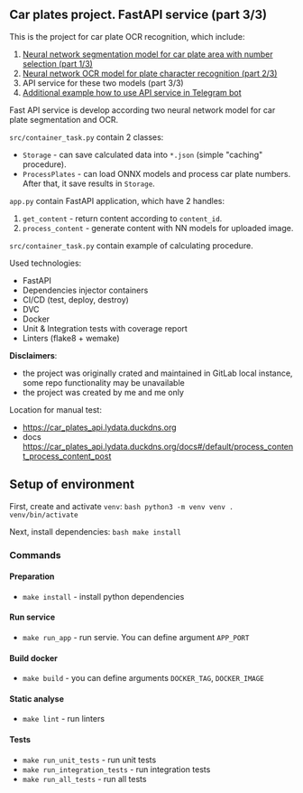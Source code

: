 ## Car plates project. FastAPI service (part 3/3)

This is the project for car plate OCR recognition, which include:
1. [Neural network segmentation model for car plate area with number selection (part 1/3)](https://github.com/DimYun/car-plate-segm_model)
2. [Neural network OCR model for plate character recognition (part 2/3)](https://github.com/DimYun/car-plate-ocr_model)
3. API service for these two models (part 3/3)
4. [Additional example how to use API service in Telegram bot](https://github.com/DimYun/car-plate_tg-bot)

Fast API service is develop according two neural network model for car plate segmentation and OCR.

`src/container_task.py` contain 2 classes:
* `Storage` - can save calculated data into `*.json` (simple "caching" procedure).
* `ProcessPlates` - can load ONNX models and process car plate numbers. After that, it save results in `Storage`.

`app.py` contain FastAPI application, which have 2 handles:
1. `get_content` - return content according to `content_id`.
2. `process_content` - generate content with NN models for uploaded image.

`src/container_task.py` contain example of calculating procedure.


Used technologies:

* FastAPI
* Dependencies injector containers
* CI/CD (test, deploy, destroy)
* DVC
* Docker
* Unit & Integration tests with coverage report
* Linters (flake8 + wemake)

**Disclaimers**:

* the project was originally crated and maintained in GitLab local instance, some repo functionality may be unavailable
* the project was created by me and me only


Location for manual test:
* https://car_plates_api.lydata.duckdns.org
* docs https://car_plates_api.lydata.duckdns.org/docs#/default/process_content_process_content_post


## Setup of environment

First, create and activate `venv`:
    ```bash
    python3 -m venv venv
    . venv/bin/activate
    ```

Next, install dependencies:
    ```bash
    make install
    ```

### Commands

#### Preparation
* `make install` - install python dependencies

#### Run service
* `make run_app` - run servie. You can define argument `APP_PORT`

#### Build docker
* `make build` - you can define arguments `DOCKER_TAG`, `DOCKER_IMAGE`

#### Static analyse
* `make lint` - run linters

#### Tests
* `make run_unit_tests` - run unit tests
* `make run_integration_tests` - run integration tests
* `make run_all_tests` - run all tests
